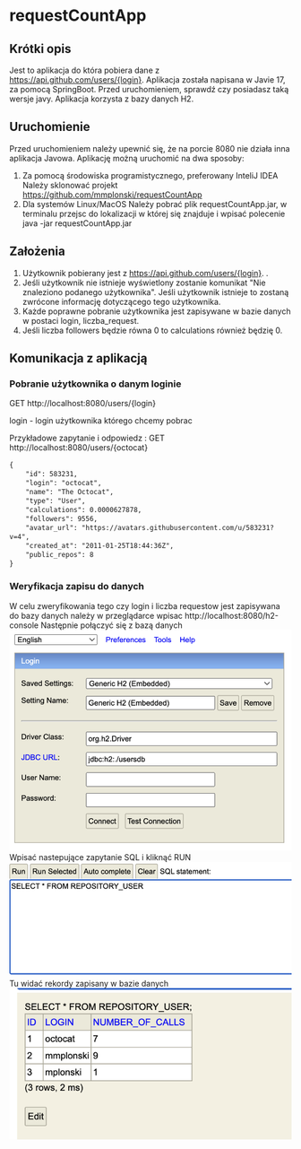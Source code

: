 # requestCountApp
## Krótki opis
Jest to aplikacja do która pobiera dane z https://api.github.com/users/{login}.
Aplikacja została napisana w Javie 17, za pomocą SpringBoot.
Przed uruchomieniem, sprawdź czy posiadasz taką wersje javy.
Aplikacja korzysta z bazy danych H2.
## Uruchomienie
Przed uruchomieniem należy upewnić się, że na porcie 8080 nie działa inna aplikacja Javowa.
Aplikację możną uruchomić na dwa sposoby:
1. Za pomocą środowiska programistycznego, preferowany InteliJ IDEA
Należy sklonować projekt https://github.com/mmplonski/requestCountApp
2. Dla systemów Linux/MacOS
  Należy pobrać plik requestCountApp.jar, w terminalu przejsc do lokalizacji w której się znajduje i wpisać polecenie
java -jar requestCountApp.jar
  
## Założenia
1. Użytkownik pobierany jest z https://api.github.com/users/{login}. .
2. Jeśli użytkownik nie istnieje wyświetlony zostanie komunikat
   "Nie znaleziono podanego użytkownika". Jeśli użytkownik istnieje to zostaną zwrócone informację dotyczącego tego użytkownika.
3. Każde poprawne pobranie użytkownika jest zapisywane w bazie danych w postaci login, liczba_request.
4. Jeśli liczba followers będzie równa 0 to calculations również będzię 0. 

## Komunikacja z aplikacją 
### Pobranie użytkownika o danym loginie
 GET http://localhost:8080/users/{login}

login - login użytkownika którego chcemy pobrac 
 
 Przykładowe zapytanie i odpowiedz :
 GET http://localhost:8080/users/{octocat}
```
{
    "id": 583231,
    "login": "octocat",
    "name": "The Octocat",
    "type": "User",
    "calculations": 0.0000627878,
    "followers": 9556,
    "avatar_url": "https://avatars.githubusercontent.com/u/583231?v=4",
    "created_at": "2011-01-25T18:44:36Z",
    "public_repos": 8
}
```
### Weryfikacja zapisu do danych
W celu zweryfikowania tego czy login i liczba requestow jest zapisywana do bazy danych należy w przeglądarce wpisac
http://localhost:8080/h2-console
Następnie połączyć się z bazą danych
![](./console.png)
Wpisać nastepujące zapytanie SQL i kliknąć RUN 
![](./ss2.png)
Tu widać rekordy zapisany w bazie danych
![](./ss3.png)

